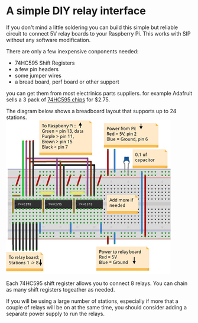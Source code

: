 # A simple DIY relay interface

If you don't mind a little soldering you can build this simple but reliable circuit to connect 5V relay boards to your Raspberry Pi. This works with SIP without any software modification.

There are only a few inexpensive conponents needed:
- 74HC595 Shift Registers
- a few pin headers
- some jumper wires
- a bread board, perf board or other support

you can get them from most electrinics parts suppliers. for example Adafruit sells a 3 pack of [74HC595 chips](https://www.adafruit.com/products/450) for $2.75.

The diagram below shows a breadboard layout that supports up to 24 stations.
![shift register layout](images/SIP_shift_register_layout.jpg)

Each 74HC595 shift register allows you to connect 8 relays. You can chain as many shift registers togeather as needed.

If you will be using a large number of stations, especially if more that a couple of relays will be on at the same time, you should consider adding a separate power supply to run the relays.

